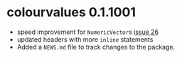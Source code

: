 # colourvalues 0.1.1001

* speed improvement for `NumericVector`s [issue 26](https://github.com/SymbolixAU/colourvalues/issues/26)
* updated headers with more `inline` statements
* Added a `NEWS.md` file to track changes to the package.
